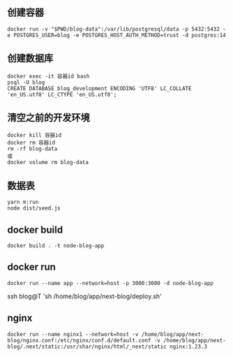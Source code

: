 ## 创建容器

```
docker run -v "$PWD/blog-data":/var/lib/postgresql/data -p 5432:5432 -e POSTGRES_USER=blog -e POSTGRES_HOST_AUTH_METHOD=trust -d postgres:14

```

## 创建数据库

``` 
docker exec -it 容器id bash
psql -U blog
CREATE DATABASE blog_development ENCODING 'UTF8' LC_COLLATE 'en_US.utf8' LC_CTYPE 'en_US.utf8';
```

## 清空之前的开发环境

```
docker kill 容器id
docker rm 容器id
rm -rf blog-data 
或
docker volume rm blog-data
```

## 数据表

```
yarn m:run
node dist/seed.js 
```

## docker build
```
docker build . -t node-blog-app
```
## docker run
```
docker run --name app --network=host -p 3000:3000 -d node-blog-app
```
ssh blog@T 'sh /home/blog/app/next-blog/deploy.sh'

## nginx
```
docker run --name nginx1 --network=host -v /home/blog/app/next-blog/nginx.conf:/etc/nginx/conf.d/default.conf -v /home/blog/app/next-blog/.next/static:/usr/shar/nginx/html/_next/static nginx:1.23.3
```